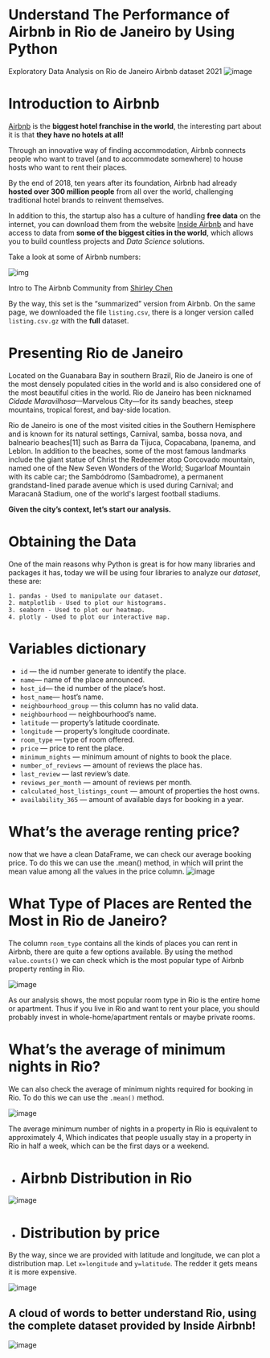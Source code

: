 # Understand The Performance of Airbnb in Rio de Janeiro by Using Python
Exploratory Data Analysis on Rio de Janeiro Airbnb dataset 2021
![image](https://user-images.githubusercontent.com/8090224/137777584-59d7b2d8-b67c-4a77-ab8b-1456cab38c3a.png)

# Introduction to Airbnb

[Airbnb](https://airbnb.com/) is the **biggest hotel franchise in the world**, the interesting part about it is that **they have no hotels at all!**

Through an innovative way of finding accommodation, Airbnb connects people who want to travel (and to accommodate somewhere) to house hosts who want to rent their places.

By the end of 2018, ten years after its foundation, Airbnb had already **hosted over 300 million people** from all over the world, challenging traditional hotel brands to reinvent themselves.

In addition to this, the startup also has a culture of handling **free data** on the internet, you can download them from the website [Inside Airbnb](http://insideairbnb.com/get-the-data.html) and have access to data from **some of the biggest cities in the world**, which allows you to build countless projects and *Data Science* solutions.

Take a look at some of Airbnb numbers:

![img](https://miro.medium.com/max/700/0*GnbgjWjYD1_Oj1MA.png)

Intro to The Airbnb Community from [Shirley Chen](https://medium.com/analytics-vidhya/how-to-analyze-airbnb-performance-data-in-the-right-way-b83f3dad1458)

By the way, this set is the “summarized” version from Airbnb. On the same page, we downloaded the file `listing.csv`, there is a longer version called `listing.csv.gz` with the **full** dataset.

# Presenting Rio de Janeiro

Located on the Guanabara Bay in southern Brazil, Rio de Janeiro is one of the most densely populated cities in the world and is also considered one of the most beautiful cities in the world. Rio de Janeiro has been nicknamed *Cidade Maravilhosa*—Marvelous City—for its sandy beaches, steep mountains, tropical forest, and bay-side location.

Rio de Janeiro is one of the most visited cities in the Southern Hemisphere and is known for its natural settings, Carnival, samba, bossa nova, and balneario beaches[11] such as Barra da Tijuca, Copacabana, Ipanema, and Leblon. In addition to the beaches, some of the most famous landmarks include the giant statue of Christ the Redeemer atop Corcovado mountain, named one of the New Seven Wonders of the World; Sugarloaf Mountain with its cable car; the Sambódromo (Sambadrome), a permanent grandstand-lined parade avenue which is used during Carnival; and Maracanã Stadium, one of the world's largest football stadiums.

**Given the city’s context, let’s start our analysis.**

# Obtaining the Data

One of the main reasons why Python is great is for how many libraries and packages it has, today we will be using four libraries to analyze our *dataset*, these are:

```
1. pandas - Used to manipulate our dataset.
2. matplotlib - Used to plot our histograms.
3. seaborn - Used to plot our heatmap.
4. plotly - Used to plot our interactive map.
```

# **Variables dictionary**

- `id` — the id number generate to identify the place.
- `name`— name of the place announced.
- `host_id`— the id number of the place’s host.
- `host_name`— host’s name.
- `neighbourhood_group` — this column has no valid data.
- `neighbourhood` — neighbourhood’s name.
- `latitude` — property’s latitude coordinate.
- `longitude` — property’s longitude coordinate.
- `room_type` — type of room offered.
- `price` — price to rent the place.
- `minimum_nights` — minimum amount of nights to book the place.
- `number_of_reviews` — amount of reviews the place has.
- `last_review` — last review’s date.
- `reviews_per_month` — amount of reviews per month.
- `calculated_host_listings_count` — amount of properties the host owns.
- `availability_365` — amount of available days for booking in a year.

# What’s the average renting price?
now that we have a clean DataFrame, we can check our average booking price. To do this we can use the .mean() method, in which will print the mean value among all the values in the price column.
![image](https://user-images.githubusercontent.com/8090224/137781922-0ed0da71-ce05-452a-8c12-0b223e06e165.png)

# What Type of Places are Rented the Most in Rio de Janeiro?

The column `room_type` contains all the kinds of places you can rent in Airbnb, there are quite a few options available. By using the method `value.counts()` we can check which is the most popular type of Airbnb property renting in Rio.

![image](https://user-images.githubusercontent.com/8090224/137788640-8e1f4981-86a2-4d86-a431-a25bb164c71c.png)


As our analysis shows, the most popular room type in Rio is the entire home or apartment. Thus if you live in Rio and want to rent your place, you should probably invest in whole-home/apartment rentals or maybe private rooms.

# What’s the average of minimum nights in Rio?

We can also check the average of minimum nights required for booking in Rio. To do this we can use the `.mean()` method. 

![image](https://user-images.githubusercontent.com/8090224/137784482-ec966612-794e-4ac1-91fe-156d6b5b3163.png)

The average minimum number of nights in a property in Rio is equivalent to approximately 4, Which indicates that people usually stay in a property in Rio in half a week, which can be the first days or a weekend.

- # Airbnb Distribution in Rio
![image](https://user-images.githubusercontent.com/8090224/137785573-97e7b550-0be4-4c7b-9321-eb7507ac3e3a.png)

- # Distribution by price
By the way, since we are provided with latitude and longitude, we can plot a distribution map. Let `x=longitude` and `y=latitude`. The redder it gets means it is more expensive.

![image](https://user-images.githubusercontent.com/8090224/137785840-8e68bf9f-629f-4497-8147-a4d056b55f09.png)

  
## A cloud of words to better understand Rio, using the complete dataset provided by Inside Airbnb!
![image](https://user-images.githubusercontent.com/8090224/137786014-ebfa1c7f-85bf-43ee-a1cc-fb6bc8822105.png)
  

  

  


